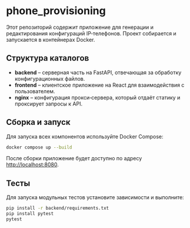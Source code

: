 # phone_provisioning

Этот репозиторий содержит приложение для генерации и редактирования конфигураций IP‑телефонов. Проект собирается и запускается в контейнерах Docker.

## Структура каталогов

- **backend** – серверная часть на FastAPI, отвечающая за обработку конфигурационных файлов.
- **frontend** – клиентское приложение на React для взаимодействия с пользователем.
- **nginx** – конфигурация прокси‑сервера, который отдаёт статику и проксирует запросы к API.

## Сборка и запуск

Для запуска всех компонентов используйте Docker Compose:

```bash
docker compose up --build
```

После сборки приложение будет доступно по адресу [http://localhost:8080](http://localhost:8080).

## Тесты

Для запуска модульных тестов установите зависимости и выполните:

```bash
pip install -r backend/requirements.txt
pip install pytest
pytest
```
